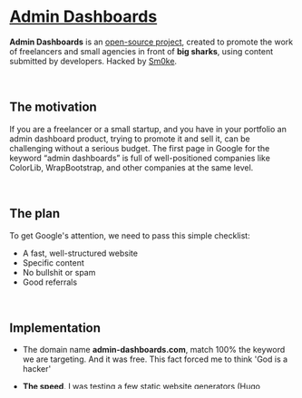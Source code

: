 # [Admin Dashboards](https://admin-dashboards.com)

**Admin Dashboards** is an [open-source project](https://github.com/admin-dashboards/), created to promote the work of freelancers and small agencies in front of **big sharks**, using content submitted by developers. Hacked by [Sm0ke](https://twitter.com/Sm0keDev).

<br />

## The motivation

If you are a freelancer or a small startup, and you have in your portfolio an admin dashboard product, trying to promote it and sell it, can be challenging without a serious budget. The first page in Google for the keyword “admin dashboards” is full of well-positioned companies like ColorLib, WrapBootstrap, and other companies at the same level.

<br />

## The plan

To get Google's attention, we need to pass this simple checklist:

- A fast, well-structured website
- Specific content
- No bullshit or spam
- Good referrals  

<br />

## Implementation

- The domain name **admin-dashboards.com**, match 100% the keyword we are targeting. And it was free. This fact forced me to think 'God is a hacker'

- **The speed**. I was testing a few static website generators (Hugo, Gridsome, Jekkyl) but the winner was [GatsbyJS](https://www.gatsbyjs.org/). The result: this app scores more than 90 on Lighthouse and is a clone of this [gatsby starter](https://www.gatsbyjs.org/starters/GatsbyCentral/gatsby-v2-starter-lumen/). There is no login, registration, the entire app is plain HTML, that follows best SEO, and usability practices. You may read [here](https://www.gatsbyjs.org/docs/conceptual-guide/) about Gatsby.  

- **The website structure**:
  - Categories are keywords related to the `admin dashboard` keyword. The winners (selected by the search volumes) are:
  - `react dashboard` - 2.9k mo searches
  - `vue dashboard` - 1k mo searches
  - `angular dashboards` - 2.9k mo searches
  - `flask dashboard` - 0.7k mo searches
  - Products. Each dashboard will be listed in two places: as an item in the mother category, and as a single page, in the root of the website. See the website files structure bellow, for more information

- **The content**: the information for each product will be curated to provide only relevant information to the audience. 

- **The referrals** The Github repository was created to follow the domain signature. `github.com/admin-dashboards`. Also, the products, with a little bit of traction from the audience, will have a correspondent project on Github, on address `github.com/admin-dashboards/killer-dashboard`. Google loves this kind of s**t, and will rank the project better than others, because the information (keyword, content) is consistent, across multiple domains.    

```bash
## Site structure

<root>
   |
   |---/react-dashboards #category, with paginated items
   |---/vue-dashboards   #category, with paginated items
   |---/flask-dashboards #category, with paginated items
   |
   |   # bellow are products, listed directly in website root,
   |   # using a SEO friendly URL
   |   # If we have an admin dashboard named Killer Dashboard,
   |   # coded by Alien Agency in React, the URL is
   |   #
   |   # react-dashboard-killer-dashboard-by-alien-agency  
   |   #
   |
   /react-dashboard-killer-dashboard-by-alien-agency
   |
   /flask-dashboard-black-creative-tim
   |
   /react-dashboard-shards-lite
   |
   /flask-dashboard-black-creative-tim
   |
   | __________________________________
```

<br />

## Links

- Read the full story on Medium [Admin-Dashboards — goes open source](https://medium.com/@appseed.us/admin-dashboards-com-goes-open-source-2a95862b5eab)
- Upvote [Admin-Dashboards](https://www.producthunt.com/posts/admin-dashboards) on Product hunt, and help us grow
- Upvote on [Admin-Dashboards on Reddit](https://www.reddit.com/r/reactjs/comments/c64vw2/react_dashboards_opensource_released_under_the/)

---
[Admin Dashboards](https://admin-dashboards.com) - open-source project Hacked by [Sm0ke](https://twitter.com/Sm0keDev)
